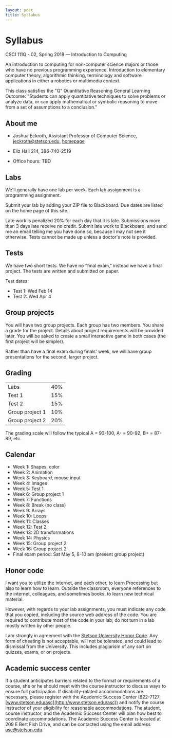 ```yaml
---
layout: post
title: Syllabus
---
```


# Syllabus

CSCI 111Q - 02, Spring 2018 &mdash; Introduction to Computing

An introduction to computing for non-computer science majors or those who have no previous programming experience. Introduction to elementary computer theory, algorithmic thinking, terminology and software applications in either a robotics or multimedia context.

This class satisfies the "Q" Quantitative Reasoning General Learning Outcome: "Students can apply quantitative techniques to solve problems or analyze data, or can apply mathematical or symbolic reasoning to move from a set of assumptions to a conclusion."
  
## About me

- Joshua Eckroth, Assistant Professor of Computer Science, [jeckroth@stetson.edu](mailto:jeckroth@stetson.edu), [homepage](http://www2.stetson.edu/~jeckroth/)

- Eliz Hall 214, 386-740-2519

- Office hours: TBD

## Labs

We'll generally have one lab per week. Each lab assignment is a programming assignment.

Submit your lab by adding your ZIP file to Blackboard. Due dates are listed on the home page of this site.

Late work is penalized 20% for each day that it is late. Submissions more than 3 days late receive no credit. Submit late work to Blackboard, and send me an email telling me you have done so, because I may not see it otherwise. Tests cannot be made up unless a doctor's note is provided.

## Tests

We have two short tests. We have no "final exam," instead we have a final project. The tests are written and submitted on paper.

Test dates:

- Test 1: Wed Feb 14
- Test 2: Wed Apr 4

## Group projects

You will have two group projects. Each group has two members. You
share a grade for the project. Details about project requirements will
be provided later. You will be asked to create a small interactive
game in both cases (the first project will be simpler).

Rather than have a final exam during finals' week, we will have group
presentations for the second, larger project.

## Grading

<table>
<tr><td>Labs</td><td>40%</td></tr>
<tr><td>Test 1</td><td>15%</td></tr>
<tr><td>Test 2</td><td>15%</td></tr>
<tr><td>Group project 1</td><td>10%</td></tr>
<tr><td>Group project 2</td><td>20%</td></tr>
</table>

The grading scale will follow the typical A = 93-100, A- = 90-92, B+ = 87-89, etc.

## Calendar

- Week 1: Shapes, color
- Week 2: Animation
- Week 3: Keyboard, mouse input
- Week 4: Images
- Week 5: Test 1
- Week 6: Group project 1
- Week 7: Functions
- Week 8: Break (no class)
- Week 9: Arrays
- Week 10: Loops
- Week 11: Classes
- Week 12: Test 2
- Week 13: 2D transformations
- Week 14: Physics
- Week 15: Group project 2
- Week 16: Group project 2
- Final exam period: Sat May 5, 8-10 am (present group project)

## Honor code

I want you to utilize the internet, and each other, to learn
Processing but also to learn how to learn. Outside the classroom,
everyone references to the internet, colleagues, and sometimes books,
to learn new technical material.

However, with regards to your lab assignments, you must indicate any
code that you copied, including the source web address of the
code. You are required to contribute most of the code in your lab; do
not turn in a lab mostly written by other people.

I am strongly in agreement with the
[Stetson University Honor Code](http://www.stetson.edu/other/honor-system/). Any
form of cheating is not acceptable, will not be tolerated, and could
lead to dismissal from the University. This includes plagiarism of any
sort on quizzes, exams, or on projects.

## Academic success center

If a student anticipates barriers related to the format or
requirements of a course, she or he should meet with the course
instructor to discuss ways to ensure full participation. If
disability-related accommodations are necessary, please register with
the Academic Success Center (822-7127;
[www.stetson.edu/asc](http://www.stetson.edu/asc)) and notify the
course instructor of your eligibility for reasonable
accommodations. The student, course instructor, and the Academic
Success Center will plan how best to coordinate accommodations. The
Academic Success Center is located at 209 E Bert Fish Drive, and can
be contacted using the email address
[asc@stetson.edu](mailto:asc@stetson.edu).


